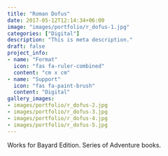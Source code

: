 ```yaml
---
title: "Roman Dofus"
date: 2017-05-12T12:14:34+06:00
image: "images/portfolio/r_dofus-1.jpg"
categories: ["Digital"]
description: "This is meta description."
draft: false
project_info:
- name: "Format"
  icon: "fas fa-ruler-combined"
  content: "cm x cm"
- name: "Support"
  icon: "fas fa-paint-brush"
  content: "Digital"
gallery_images:
- images/portfolio/r_dofus-2.jpg
- images/portfolio/r_dofus-3.jpg
- images/portfolio/r_dofus-4.jpg
- images/portfolio/r_dofus-5.jpg
---
```


Works for Bayard Edition. Series of Adventure books.
